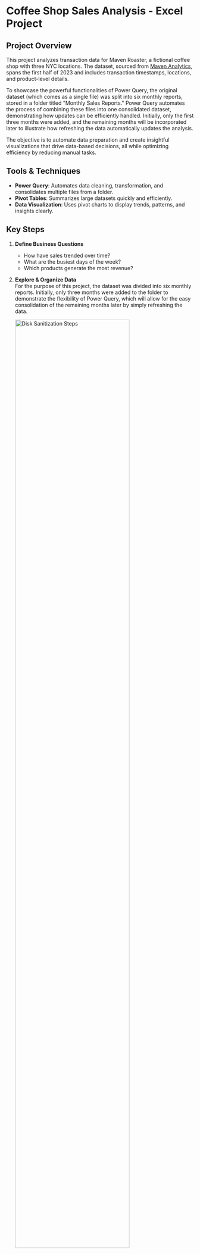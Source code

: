 # Coffee Shop Sales Analysis - Excel Project

## Project Overview
This project analyzes transaction data for Maven Roaster, a fictional coffee shop with three NYC locations. The dataset, sourced from [Maven Analytics](https://mavenanalytics.io/data-playground?order=date_added%2Cdesc&search=coffee%20shop), spans the first half of 2023 and includes transaction timestamps, locations, and product-level details.

To showcase the powerful functionalities of Power Query, the original dataset (which comes as a single file) was split into six monthly reports, stored in a folder titled "Monthly Sales Reports." Power Query automates the process of combining these files into one consolidated dataset, demonstrating how updates can be efficiently handled. Initially, only the first three months were added, and the remaining months will be incorporated later to illustrate how refreshing the data automatically updates the analysis.

The objective is to automate data preparation and create insightful visualizations that drive data-based decisions, all while optimizing efficiency by reducing manual tasks.

## Tools & Techniques
- **Power Query**: Automates data cleaning, transformation, and consolidates multiple files from a folder.
- **Pivot Tables**: Summarizes large datasets quickly and efficiently.
- **Data Visualization**: Uses pivot charts to display trends, patterns, and insights clearly.

## Key Steps
1. **Define Business Questions**  
   - How have sales trended over time?
   - What are the busiest days of the week?
   - Which products generate the most revenue?

2. **Explore & Organize Data**  
   For the purpose of this project, the dataset was divided into six monthly reports. Initially, only three months were added to the folder to demonstrate the flexibility of Power Query, which will allow for the easy consolidation of the remaining months later by simply refreshing the data.

   <img src="https://imgur.com/qY2tZ21.png" height="80%" width="80%" alt="Disk Sanitization Steps"/>
<br />

4. **Load Data into Power Query**  
   All monthly files are consolidated using Power Query, automating the data preparation for future updates. Key tasks include:
   - Data profiling
   - Cleaning and transformation
  
<img src="https://imgur.com/0xT53Lv.png" height="80%" width="80%" alt="Disk Sanitization Steps"/>
<br />

5. **Data Exploration & Analysis with Pivot Tables**  
   Pivot tables were used to explore and analyze the data by:
   - Revenue by month
   - Revenue by product category
   - Transactions by day, hour, and product type
   - KPIs (number of transactions, total revenue, average sales)

<img src="https://imgur.com/gfBkzcv.png" height="80%" width="80%" alt="Disk Sanitization Steps"/>
<br />

6. **Data Visualization & Communication**  
   A comprehensive dashboard was created to visually communicate insights and trends, featuring interactive slicers for filtering by store and month.
   You can download the related excel file by clicking: [Consolidated sales file]()

   Dashboard before updating new month in "Monthly Sales report" Folder (only 3 first months:

   <img src="https://imgur.com/8XIoknF.png" height="80%" width="80%" alt="Disk Sanitization Steps"/>
<br />

 Dashboard after updating new months in "Monthly Sales report" Folder, and refreshing the data on the "Consolidated Sales file" (all 6 months):

   <img src="https://imgur.com/NoquD0y.png" height="80%" width="80%" alt="Disk Sanitization Steps"/>
<br />

8. **Final Considerations & Recommendations**  
   The dashboard and visualizations provide actionable insights for stakeholders, enabling data-driven decisions.

